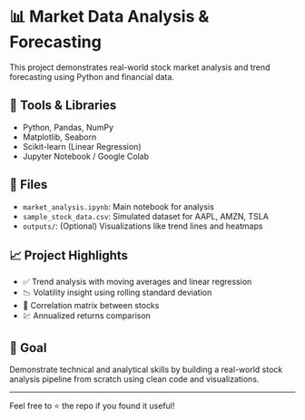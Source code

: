 # 📊 Market Data Analysis & Forecasting

This project demonstrates real-world stock market analysis and trend forecasting using Python and financial data.

## 🔧 Tools & Libraries
- Python, Pandas, NumPy
- Matplotlib, Seaborn
- Scikit-learn (Linear Regression)
- Jupyter Notebook / Google Colab

## 📁 Files
- `market_analysis.ipynb`: Main notebook for analysis
- `sample_stock_data.csv`: Simulated dataset for AAPL, AMZN, TSLA
- `outputs/`: (Optional) Visualizations like trend lines and heatmaps

## 📈 Project Highlights
- ✅ Trend analysis with moving averages and linear regression
- 📉 Volatility insight using rolling standard deviation
- 🔗 Correlation matrix between stocks
- 💹 Annualized returns comparison

## 📌 Goal
Demonstrate technical and analytical skills by building a real-world stock analysis pipeline from scratch using clean code and visualizations.

---

Feel free to ⭐ the repo if you found it useful!
